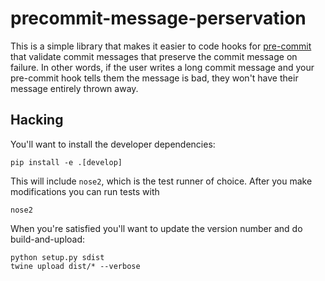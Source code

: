 # precommit-message-perservation

This is a simple library that makes it easier to code hooks for [pre-commit](https://pre-commit.com) that validate commit messages that preserve the commit message on failure.
In other words, if the user writes a long commit message and your pre-commit hook tells them the message is bad, they won't have their message entirely thrown away.

## Hacking

You'll want to install the developer dependencies:

```
pip install -e .[develop]
```

This will include `nose2`, which is the test runner of choice. After you make modifications you can run tests with

```
nose2
```

When you're satisfied you'll want to update the version number and do build-and-upload:

```
python setup.py sdist
twine upload dist/* --verbose
```

